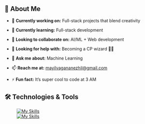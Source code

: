 ## 💫 About Me

- 🔭 **Currently working on:** Full-stack projects that blend creativity
    
- 🌱 **Currently learning:** Full-stack development
  
- 👯 **Looking to collaborate on:** AI/ML + Web development
  
- 🤔 **Looking for help with:** Becoming a CP wizard 🧙‍♂️
  
- 💬 **Ask me about:** Machine Learning
  
- 📫 **Reach me at:** [mayilvagananezhil@gmail.com](mailto:mayilvagananezhil@gmail.com)
  
- ⚡ **Fun fact:** It’s super cool to code at 3 AM

## 🛠️ Technologies & Tools
<div style="margin-left:40px">

[![My Skills](https://skillicons.dev/icons?i=react,html,css,javascript,flutter,dart,nodejs,java)](https://skillicons.dev)  
[![My Skills](https://skillicons.dev/icons?i=cpp,c,python,linux,postman,figma,canva)](https://skillicons.dev)

</div>


